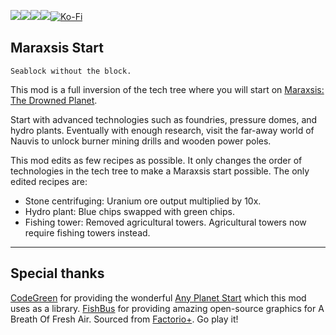 [![](https://img.shields.io/badge/dynamic/json?color=orange&label=Factorio&query=downloads_count&suffix=%20downloads&url=https%3A%2F%2Fmods.factorio.com%2Fapi%2Fmods%2Fmaraxsis-start&style=for-the-badge)](https://mods.factorio.com/mod/maraxsis-start)[![](https://img.shields.io/badge/Discord-Community-blue?style=for-the-badge)](https://discord.gg/xRYEZYz5WR)[![](https://img.shields.io/github/issues/notnotmelon/maraxsis?label=Bug%20Reports&style=for-the-badge)](https://github.com/notnotmelon/maraxsis/issues)[![](https://img.shields.io/github/issues-pr/notnotmelon/maraxsis-start?label=Pull%20Requests&style=for-the-badge)](https://github.com/notnotmelon/maraxsis-start/pulls)[![Ko-Fi](https://img.shields.io/badge/Ko--fi-support%20me-ff5e5b?logo=kofi&logoColor=white&style=for-the-badge)](https://ko-fi.com/notnotmelon)

## Maraxsis Start

    Seablock without the block.

This mod is a full inversion of the tech tree where you will start on [Maraxsis: The Drowned Planet](https://mods.factorio.com/mod/maraxsis).

Start with advanced technologies such as foundries, pressure domes, and hydro plants.
Eventually with enough research, visit the far-away world of Nauvis to unlock burner mining drills and wooden power poles.

This mod edits as few recipes as possible. It only changes the order of technologies in the tech tree to make a Maraxsis start possible.
The only edited recipes are:

- Stone centrifuging: Uranium ore output multiplied by 10x.
- Hydro plant: Blue chips swapped with green chips.
- Fishing tower: Removed agricultural towers. Agricultural towers now require fishing towers instead.

---

## Special thanks

[CodeGreen](https://mods.factorio.com/user/_CodeGreen) for providing the wonderful [Any Planet Start](https://mods.factorio.com/mod/any-planet-start) which this mod uses as a library.
[FishBus](https://mods.factorio.com/user/fishbus) for providing amazing open-source graphics for A Breath Of Fresh Air. Sourced from [Factorio+](https://mods.factorio.com/mod/factorioplus). Go play it!